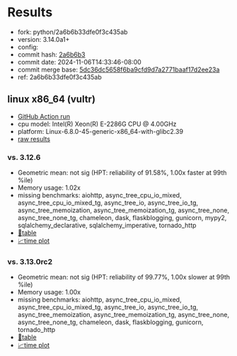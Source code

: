 # Results

- fork: python/2a6b6b33dfe0f3c435ab
- version: 3.14.0a1+
- config: 
- commit hash: [2a6b6b3](https://github.com/python/cpython/commit/2a6b6b3)
- commit date: 2024-11-06T14:33:46-08:00
- commit merge base: [5dc36dc5658f6ba9cfd9d7a2771baaf17d2ee23a](https://github.com/python/cpython/commit/5dc36dc5658f6ba9cfd9d7a2771baaf17d2ee23a)
- ref: 2a6b6b33dfe0f3c435ab

## linux x86_64 (vultr)

- [GitHub Action run](https://github.com/facebookexperimental/free-threading-benchmarking/actions/runs/11714180322)
- cpu model: Intel(R) Xeon(R) E-2286G CPU @ 4.00GHz
- platform: Linux-6.8.0-45-generic-x86_64-with-glibc2.39
- [raw results](bm-20241106-vultr-x86_64-python-2a6b6b33dfe0f3c435ab-3.14.0a1%2B-2a6b6b3.json)

### vs. 3.12.6

- Geometric mean: not sig (HPT: reliability of 91.58%, 1.00x faster at 99th %ile)
- Memory usage: 1.02x
- missing benchmarks: aiohttp, async_tree_cpu_io_mixed, async_tree_cpu_io_mixed_tg, async_tree_io, async_tree_io_tg, async_tree_memoization, async_tree_memoization_tg, async_tree_none, async_tree_none_tg, chameleon, dask, flaskblogging, gunicorn, mypy2, sqlalchemy_declarative, sqlalchemy_imperative, tornado_http
- [📄table](bm-20241106-vultr-x86_64-python-2a6b6b33dfe0f3c435ab-3.14.0a1%2B-2a6b6b3-vs-3.12.6.md)
- [📈time plot](bm-20241106-vultr-x86_64-python-2a6b6b33dfe0f3c435ab-3.14.0a1%2B-2a6b6b3-vs-3.12.6.svg)

### vs. 3.13.0rc2

- Geometric mean: not sig (HPT: reliability of 99.77%, 1.00x slower at 99th %ile)
- Memory usage: 1.00x
- missing benchmarks: aiohttp, async_tree_cpu_io_mixed, async_tree_cpu_io_mixed_tg, async_tree_io, async_tree_io_tg, async_tree_memoization, async_tree_memoization_tg, async_tree_none, async_tree_none_tg, chameleon, dask, flaskblogging, gunicorn, tornado_http
- [📄table](bm-20241106-vultr-x86_64-python-2a6b6b33dfe0f3c435ab-3.14.0a1%2B-2a6b6b3-vs-3.13.0rc2.md)
- [📈time plot](bm-20241106-vultr-x86_64-python-2a6b6b33dfe0f3c435ab-3.14.0a1%2B-2a6b6b3-vs-3.13.0rc2.svg)

